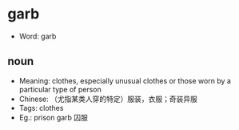 # garb

- Word: garb

## noun

- Meaning: clothes, especially unusual clothes or those worn by a particular type of person
- Chinese: （尤指某类人穿的特定）服装，衣服；奇装异服
- Tags: clothes
- Eg.: prison garb 囚服

